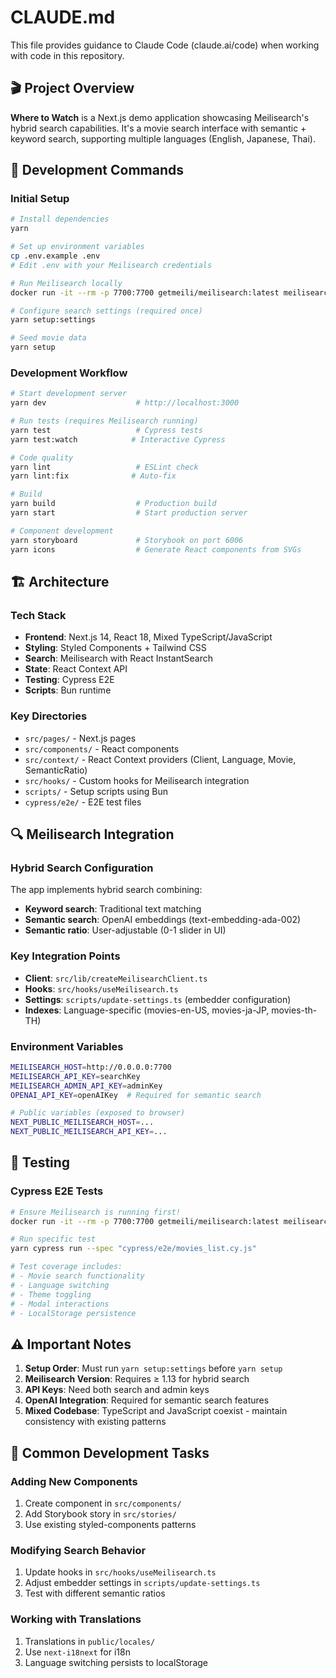 # CLAUDE.md

This file provides guidance to Claude Code (claude.ai/code) when working with code in this repository.

## 🎬 Project Overview

**Where to Watch** is a Next.js demo application showcasing Meilisearch's hybrid search capabilities. It's a movie search interface with semantic + keyword search, supporting multiple languages (English, Japanese, Thai).

## 🚀 Development Commands

### Initial Setup
```bash
# Install dependencies
yarn

# Set up environment variables
cp .env.example .env
# Edit .env with your Meilisearch credentials

# Run Meilisearch locally
docker run -it --rm -p 7700:7700 getmeili/meilisearch:latest meilisearch --env="development"

# Configure search settings (required once)
yarn setup:settings

# Seed movie data
yarn setup
```

### Development Workflow
```bash
# Start development server
yarn dev                    # http://localhost:3000

# Run tests (requires Meilisearch running)
yarn test                   # Cypress tests
yarn test:watch            # Interactive Cypress

# Code quality
yarn lint                   # ESLint check
yarn lint:fix              # Auto-fix

# Build
yarn build                  # Production build
yarn start                  # Start production server

# Component development
yarn storyboard             # Storybook on port 6006
yarn icons                  # Generate React components from SVGs
```

## 🏗️ Architecture

### Tech Stack
- **Frontend**: Next.js 14, React 18, Mixed TypeScript/JavaScript
- **Styling**: Styled Components + Tailwind CSS
- **Search**: Meilisearch with React InstantSearch
- **State**: React Context API
- **Testing**: Cypress E2E
- **Scripts**: Bun runtime

### Key Directories
- `src/pages/` - Next.js pages
- `src/components/` - React components
- `src/context/` - React Context providers (Client, Language, Movie, SemanticRatio)
- `src/hooks/` - Custom hooks for Meilisearch integration
- `scripts/` - Setup scripts using Bun
- `cypress/e2e/` - E2E test files

## 🔍 Meilisearch Integration

### Hybrid Search Configuration
The app implements hybrid search combining:
- **Keyword search**: Traditional text matching
- **Semantic search**: OpenAI embeddings (text-embedding-ada-002)
- **Semantic ratio**: User-adjustable (0-1 slider in UI)

### Key Integration Points
- **Client**: `src/lib/createMeilisearchClient.ts`
- **Hooks**: `src/hooks/useMeilisearch.ts`
- **Settings**: `scripts/update-settings.ts` (embedder configuration)
- **Indexes**: Language-specific (movies-en-US, movies-ja-JP, movies-th-TH)

### Environment Variables
```bash
MEILISEARCH_HOST=http://0.0.0.0:7700
MEILISEARCH_API_KEY=searchKey
MEILISEARCH_ADMIN_API_KEY=adminKey
OPENAI_API_KEY=openAIKey  # Required for semantic search

# Public variables (exposed to browser)
NEXT_PUBLIC_MEILISEARCH_HOST=...
NEXT_PUBLIC_MEILISEARCH_API_KEY=...
```

## 🧪 Testing

### Cypress E2E Tests
```bash
# Ensure Meilisearch is running first!
docker run -it --rm -p 7700:7700 getmeili/meilisearch:latest meilisearch --env="development"

# Run specific test
yarn cypress run --spec "cypress/e2e/movies_list.cy.js"

# Test coverage includes:
# - Movie search functionality
# - Language switching
# - Theme toggling
# - Modal interactions
# - LocalStorage persistence
```

## ⚠️ Important Notes

1. **Setup Order**: Must run `yarn setup:settings` before `yarn setup`
2. **Meilisearch Version**: Requires ≥ 1.13 for hybrid search
3. **API Keys**: Need both search and admin keys
4. **OpenAI Integration**: Required for semantic search features
5. **Mixed Codebase**: TypeScript and JavaScript coexist - maintain consistency with existing patterns

## 🔧 Common Development Tasks

### Adding New Components
1. Create component in `src/components/`
2. Add Storybook story in `src/stories/`
3. Use existing styled-components patterns

### Modifying Search Behavior
1. Update hooks in `src/hooks/useMeilisearch.ts`
2. Adjust embedder settings in `scripts/update-settings.ts`
3. Test with different semantic ratios

### Working with Translations
1. Translations in `public/locales/`
2. Use `next-i18next` for i18n
3. Language switching persists to localStorage